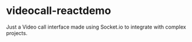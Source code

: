 # videocall-reactdemo
Just a Video call interface made using Socket.io to integrate with complex projects.
